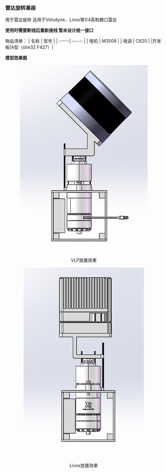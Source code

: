 ### 雷达旋转基座
用于雷达旋转
适用于Velodyne、Livox等1/4英制螺口雷达

**使用时需要断线后重新接线 暂未设计统一接口**

物品清单：
| 名称 | 型号 | 
| :----:| :----: | 
| 电机 | M3508 | 
| 电调 | C620 |
|开发板|A型（stm32 F427）|

**模型效果图**

<div align=center>

![](./VLP.jpg)
<center>VLP放置效果</center>

![](./Livox.jpg)
<center>Livox放置效果</center>